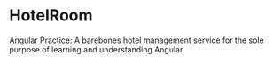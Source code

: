 # HotelRoom
Angular Practice: A barebones hotel management service for the sole purpose of learning and understanding Angular.
